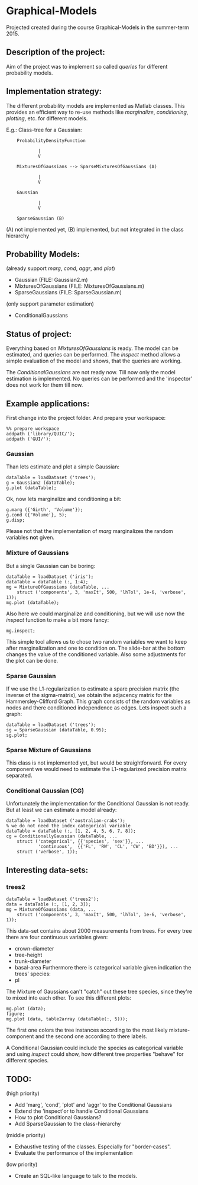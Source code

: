 Graphical-Models
================

Projected created during the course Graphical-Models in the summer-term 2015. 

Description of the project:
---------------------------
Aim of the project was to implement so called *queries* for different 
probability models. 

Implementation strategy:
------------------------
The different probability models are implemented as Matlab classes. This 
provides an efficient way to re-use methods like *marginalize*, 
*conditioning*, *plotting*, etc. for different models.

E.g.: Class-tree for a Gaussian:

        ProbabilityDensityFunction
        
                |
                V
                
        MixturesOfGaussians --> SparseMixturesOfGaussians (A)
        
                |
                V
                
        Gaussian
        
                |
                V
                
        SparseGaussian (B)
               
(A) not implemented yet, (B) implemented, but not integrated in the 
class hierarchy

Probability Models:
-------------------
(already support *marg*, *cond*, *aggr*, and *plot*)
* Gaussian (FILE: Gaussian2.m) 
* MixturesOfGaussians (FILE: MixturesOfGaussians.m)
* SparseGaussians (FILE: SparseGaussian.m)

(only support parameter estimation)
* ConditionalGaussians

Status of project:
------------------
Everything based on *MixturesOfGaussians* is ready. The model can be 
estimated, and queries can be performed. The *inspect* method allows a 
simple evaluation of the model and shows, that the queries are working. 

The *ConditionalGaussians* are not ready now. Till now only the model 
estimation is implemented. No queries can be performed and the 
'inspector' does not work for them till now. 

Example applications:
---------------------
First change into the project folder. And prepare your workspace:
```
%% prepare workspace
addpath ('library/QUIC/');
addpath ('GUI/');

```

### Gaussian
Than lets estimate and plot a simple Gaussian:
```
dataTable = loadDataset ('trees');
g = Gaussian2 (dataTable);
g.plot (dataTable);
```

Ok, now lets marginalize and conditioning a bit:
```
g.marg ({'Girth', 'Volume'});
g.cond ({'Volume'}, 5);
g.disp;
```

Please not that the implementation of *marg* marginalizes the random 
variables **not** given. 

### Mixture of Gaussians
But a single Gaussian can be boring:
```
dataTable = loadDataset ('iris');
dataTable = dataTable (:, 1:4);
mg = MixtureOfGaussians (dataTable, ...
    struct ('components', 3, 'maxIt', 500, 'lhTol', 1e-6, 'verbose', 1));
mg.plot (dataTable);
```

Also here we could marginalize and conditioning, but we will use now the 
*inspect* function to make a bit more fancy:
```
mg.inspect;
```

This simple tool allows us to chose two random variables we want to keep 
after marginalization and one to condition on. The slide-bar at the 
bottom changes the value of the conditioned variable. Also some 
adjustments for the plot can be done. 

### Sparse Gaussian
If we use the L1-regularization to estimate a spare precision matrix 
(the inverse of the sigma-matrix), we obtain the adjacency matrix for 
the Hammersley-Clifford Graph. This graph consists of the random 
variables as nodes and there conditioned independence as edges. Lets 
inspect such a graph: 
```
dataTable = loadDataset ('trees');
sg = SparseGaussian (dataTable, 0.95);
sg.plot;
```

### Sparse Mixture of Gaussians
This class is not implemented yet, but would be straightforward. For 
every component we would need to estimate the L1-regularized precision 
matrix separated.

### Conditional Gaussian (CG)
Unfortunately the implementation for the Conditional Gaussian is not 
ready. But at least we can estimate a model already: 
```
dataTable = loadDataset ('australian-crabs');
% we do not need the index categorical variable
dataTable = dataTable (:, [1, 2, 4, 5, 6, 7, 8]);
cg = ConditionallyGaussian (dataTable, ...
    struct ('categorical', {{'species', 'sex'}}, ...
            'continuous',  {{'FL', 'RW', 'CL', 'CW', 'BD'}}), ...
    struct ('verbose', 1));
```

Interesting data-sets:
----------------------
### trees2
```
dataTable = loadDataset ('trees2');
data = dataTable (:, [1, 2, 3]);
mg = MixtureOfGaussians (data, ...
    struct ('components', 3, 'maxIt', 500, 'lhTol', 1e-6, 'verbose', 1));
```
This data-set contains about 2000 measurements from trees. For every 
tree there are four continuous variables given:
* crown-diameter
* tree-height
* trunk-diameter
* basal-area
Furthermore there is categorical variable given indication the trees' 
species:
* pl

The Mixture of Gaussians can't "catch" out these tree species, since 
they're to mixed into each other. To see this different plots:
```
mg.plot (data);
figure;
mg.plot (data, table2array (dataTable(:, 5)));
```
The first one colors the tree instances according to the most likely 
mixture-component and the second one according to there labels. 

A Conditional Gaussian could include the species as categorical variable 
and using *inspect* could show, how different tree properties "behave" 
for different species.

TODO:
-----
(high priority)
* Add 'marg', 'cond', 'plot' and 'aggr' to the Conditional Gaussians
* Extend the 'inspect'or to handle Conditional Gaussians
* How to plot Conditional Gaussians?
* Add SparseGaussian to the class-hierarchy

(middle priority)
* Exhaustive testing of the classes. Especially for "border-cases". 
* Evaluate the performance of the implementation 

(low priority)
* Create an SQL-like language to talk to the models.

